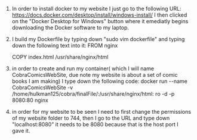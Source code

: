 1. In order to install docker to my website I just go to the following URL:
    https://docs.docker.com/desktop/install/windows-install/
    I then clicked on the "Docker Desktop for Windows" button where it emediatly begins downloading the Docker software to my laptop.

2. I build my Dockerfile by typing down "sudo vim dockerfile" and typing down the following text into it: 
    FROM nginx

    COPY index.html /usr/share/nginx/html

3. in order to create and run my container( which I will name CobraComicsWebSite, due note my website is about a set of comic books I am making) I type down the following code:
    docker run --name CobraComicsWebSite -v /home/hulkman125/cobra/finalFile/:/usr/share/nginx/html: ro -d -p 8080:80 nginx

4. in order for my website to be seen I need to first change the permissions of my website folder to 744, then I go to the URL and type down "localhost:8080" it needs to be 8080 because that is the host port I gave it. 
